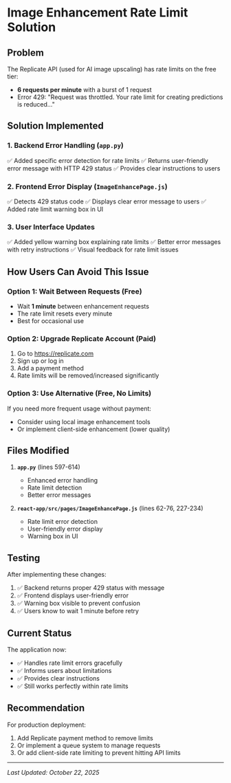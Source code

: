 # Image Enhancement Rate Limit Solution

## Problem
The Replicate API (used for AI image upscaling) has rate limits on the free tier:
- **6 requests per minute** with a burst of 1 request
- Error 429: "Request was throttled. Your rate limit for creating predictions is reduced..."

## Solution Implemented

### 1. Backend Error Handling (`app.py`)
✅ Added specific error detection for rate limits
✅ Returns user-friendly error message with HTTP 429 status
✅ Provides clear instructions to users

### 2. Frontend Error Display (`ImageEnhancePage.js`)
✅ Detects 429 status code
✅ Displays clear error message to users
✅ Added rate limit warning box in UI

### 3. User Interface Updates
✅ Added yellow warning box explaining rate limits
✅ Better error messages with retry instructions
✅ Visual feedback for rate limit issues

## How Users Can Avoid This Issue

### Option 1: Wait Between Requests (Free)
- Wait **1 minute** between enhancement requests
- The rate limit resets every minute
- Best for occasional use

### Option 2: Upgrade Replicate Account (Paid)
1. Go to https://replicate.com
2. Sign up or log in
3. Add a payment method
4. Rate limits will be removed/increased significantly

### Option 3: Use Alternative (Free, No Limits)
If you need more frequent usage without payment:
- Consider using local image enhancement tools
- Or implement client-side enhancement (lower quality)

## Files Modified

1. **`app.py`** (lines 597-614)
   - Enhanced error handling
   - Rate limit detection
   - Better error messages

2. **`react-app/src/pages/ImageEnhancePage.js`** (lines 62-76, 227-234)
   - Rate limit error detection
   - User-friendly error display
   - Warning box in UI

## Testing

After implementing these changes:
1. ✅ Backend returns proper 429 status with message
2. ✅ Frontend displays user-friendly error
3. ✅ Warning box visible to prevent confusion
4. ✅ Users know to wait 1 minute before retry

## Current Status

The application now:
- ✅ Handles rate limit errors gracefully
- ✅ Informs users about limitations
- ✅ Provides clear instructions
- ✅ Still works perfectly within rate limits

## Recommendation

For production deployment:
1. Add Replicate payment method to remove limits
2. Or implement a queue system to manage requests
3. Or add client-side rate limiting to prevent hitting API limits

---

*Last Updated: October 22, 2025*
